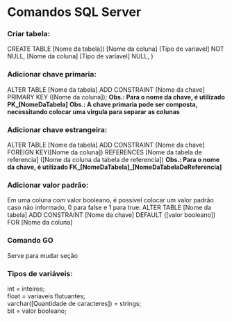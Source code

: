 # Comandos SQL Server

### Criar tabela:
CREATE TABLE [Nome da tabela](
[Nome da coluna] [Tipo de variavel] NOT NULL,
[Nome da coluna] [Tipo de variavel] NULL,
)

### Adicionar chave primaria:
ALTER TABLE [Nome da tabela] ADD CONSTRAINT [Nome da chave] PRIMARY KEY ([Nome da coluna]);
**Obs.: Para o nome da chave, é utilizado PK_[NomeDaTabela]**
**Obs.: A chave primaria pode ser composta, necessitando colocar uma virgula para separar as colunas**

### Adicionar chave estrangeira:
ALTER TABLE [Nome da tabela] ADD CONSTRAINT [Nome da chave] FOREIGN KEY([Nome da coluna])
REFERENCES [Nome da tabela de referencia] ([Nome da coluna da tabela de referencia])
**Obs.: Para o nome da chave, é utilizado FK_[NomeDaTabela]_[NomeDaTabelaDeReferencia]**

### Adicionar valor padrão:
Em uma coluna com valor booleano, é possível colocar um valor padrão caso não informado, 0 para false e 1 para true:
ALTER TABLE [Nome da tabela] ADD CONSTRAINT [Nome da chave] DEFAULT ([valor booleano]) FOR [Nome da coluna]

### Comando GO
Serve para mudar seção

### Tipos de variáveis:
int = inteiros;  
float = variaveis flutuantes;  
varchar([Quantidade de caracteres]) = strings;  
bit = valor booleano;  